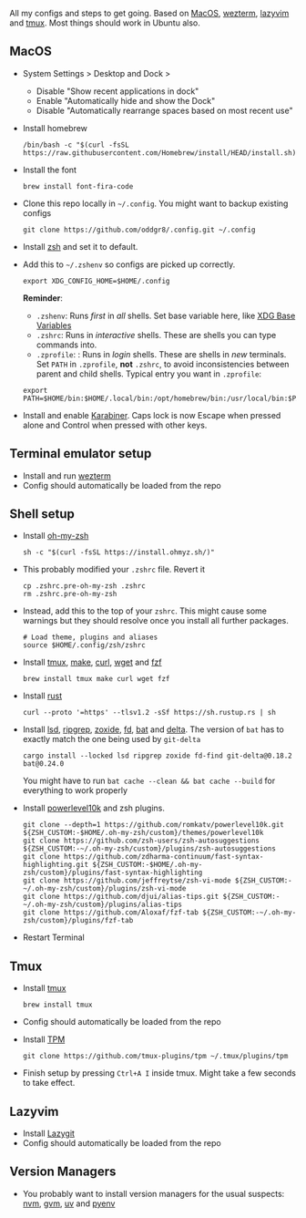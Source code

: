 All my configs and steps to get going. Based on [MacOS](https://www.apple.com/os/macos/), [wezterm](https://wezfurlong.org/wezterm/), [lazyvim](https://www.lazyvim.org) and [tmux](https://github.com/tmux/tmux/wiki). Most things should work in Ubuntu also.

## MacOS

- System Settings > Desktop and Dock >
  - Disable "Show recent applications in dock"
  - Enable "Automatically hide and show the Dock"
  - Disable "Automatically rearrange spaces based on most recent use"
- Install homebrew

  ```
  /bin/bash -c "$(curl -fsSL https://raw.githubusercontent.com/Homebrew/install/HEAD/install.sh)"
  ```

- Install the font

  ```
  brew install font-fira-code
  ```

- Clone this repo locally in `~/.config`. You might want to backup existing configs

  ```
  git clone https://github.com/oddgr8/.config.git ~/.config
  ```

- Install [zsh](https://github.com/ohmyzsh/ohmyzsh/wiki/Installing-ZSH) and set it to default.
- Add this to `~/.zshenv` so configs are picked up correctly.

  ```
  export XDG_CONFIG_HOME=$HOME/.config
  ```

  **Reminder**:
  - `.zshenv`: Runs _first_ in *all* shells. Set base variable here, like [XDG Base Variables](https://specifications.freedesktop.org/basedir-spec/latest/)
  - `.zshrc`: Runs in *interactive* shells. These are shells you can type commands into.
  - `.zprofile`: : Runs in *login* shells. These are shells in _new_ terminals.
  Set `PATH` in `.zprofile`, **not** `.zshrc`, to avoid inconsistencies between parent and child shells. Typical entry you want in `.zprofile`:

  ```
  export PATH=$HOME/bin:$HOME/.local/bin:/opt/homebrew/bin:/usr/local/bin:$PATH 
  ```

- Install and enable [Karabiner](https://karabiner-elements.pqrs.org). Caps lock is now Escape when pressed alone and Control when pressed with other keys.

## Terminal emulator setup

- Install and run [wezterm](https://wezfurlong.org/wezterm/)
- Config should automatically be loaded from the repo

## Shell setup

- Install [oh-my-zsh](https://ohmyz.sh/)

  ```
  sh -c "$(curl -fsSL https://install.ohmyz.sh/)"
  ```

- This probably modified your `.zshrc` file. Revert it

  ```
  cp .zshrc.pre-oh-my-zsh .zshrc
  rm .zshrc.pre-oh-my-zsh
  ```

- Instead, add this to the top of your `zshrc`. This might cause some warnings but they should resolve once you install all further packages.

  ```
  # Load theme, plugins and aliases
  source $HOME/.config/zsh/zshrc
  ```

- Install [tmux](https://github.com/tmux/tmux/wiki), [make](https://www.gnu.org/software/make/manual/make.html), [curl](https://curl.se), [wget](https://www.gnu.org/software/wget/) and [fzf](https://junegunn.github.io/fzf/)

  ```
  brew install tmux make curl wget fzf 
  ```

- Install [rust](https://www.rust-lang.org)

  ```
  curl --proto '=https' --tlsv1.2 -sSf https://sh.rustup.rs | sh
  ```

- Install [lsd](https://github.com/lsd-rs/lsd), [ripgrep](https://github.com/BurntSushi/ripgrep), [zoxide](https://github.com/ajeetdsouza/zoxide), [fd](https://github.com/sharkdp/fd), [bat](https://github.com/sharkdp/bat) and [delta](https://github.com/dandavison/delta). The version of `bat` has to exactly match the one being used by `git-delta`

  ```
  cargo install --locked lsd ripgrep zoxide fd-find git-delta@0.18.2 bat@0.24.0
  ```
  
  You might have to run `bat cache --clean && bat cache --build` for everything to work properly

- Install [powerlevel10k](https://github.com/romkatv/powerlevel10k) and zsh plugins.

  ```
  git clone --depth=1 https://github.com/romkatv/powerlevel10k.git ${ZSH_CUSTOM:-$HOME/.oh-my-zsh/custom}/themes/powerlevel10k
  git clone https://github.com/zsh-users/zsh-autosuggestions ${ZSH_CUSTOM:-~/.oh-my-zsh/custom}/plugins/zsh-autosuggestions
  git clone https://github.com/zdharma-continuum/fast-syntax-highlighting.git ${ZSH_CUSTOM:-$HOME/.oh-my-zsh/custom}/plugins/fast-syntax-highlighting
  git clone https://github.com/jeffreytse/zsh-vi-mode ${ZSH_CUSTOM:-~/.oh-my-zsh/custom}/plugins/zsh-vi-mode
  git clone https://github.com/djui/alias-tips.git ${ZSH_CUSTOM:-~/.oh-my-zsh/custom}/plugins/alias-tips
  git clone https://github.com/Aloxaf/fzf-tab ${ZSH_CUSTOM:-~/.oh-my-zsh/custom}/plugins/fzf-tab
  ```

- Restart Terminal

## Tmux

- Install [tmux](https://github.com/tmux/tmux/wiki)

  ```
  brew install tmux
  ```

- Config should automatically be loaded from the repo
- Install [TPM](https://github.com/tmux-plugins/tpm)

  ```
  git clone https://github.com/tmux-plugins/tpm ~/.tmux/plugins/tpm
  ```

- Finish setup by pressing `Ctrl+A I` inside tmux. Might take a few seconds to take effect.

## Lazyvim

- Install [Lazygit](https://www.lazyvim.org)
- Config should automatically be loaded from the repo

## Version Managers

- You probably want to install version managers for the usual suspects: [nvm](https://github.com/nvm-sh/nvm), [gvm](https://github.com/moovweb/gvm), [uv](https://github.com/astral-sh/uv) and [pyenv](https://github.com/pyenv/pyenv)
